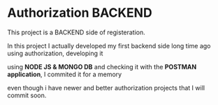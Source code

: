 # Authorization BACKEND

This project is a BACKEND side of registeration.

In this project I actually developed my first backend side long time ago using authorization, developing it

using <b>NODE JS & MONGO DB</b> and checking it with the <b>POSTMAN application</b>, I commited it for a memory 

even though i have newer and better authorization projects that I will commit soon.
